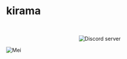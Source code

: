 # kirama

<div align="center">
	<br />
	<p>
		<img src="https://img.shields.io/discord/222078108977594368?color=5865F2&logo=discord&logoColor=white" alt="Discord server" /></a>
	</p>
</div>

![Mei](https://img.shields.io/badge/%E3%83%BBMei-Certifi%C3%A9-rgb(114,137,218)?logo=discord)
